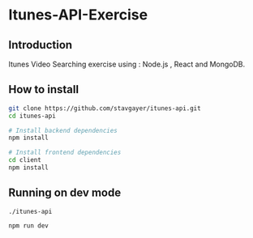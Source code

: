# Itunes-API-Exercise

## Introduction

Itunes Video Searching exercise using : Node.js , React  and MongoDB.


##  How to install

```bash
git clone https://github.com/stavgayer/itunes-api.git
cd itunes-api

# Install backend dependencies
npm install

# Install frontend dependencies
cd client
npm install
```

## Running on dev mode 
```
./itunes-api

npm run dev
```

